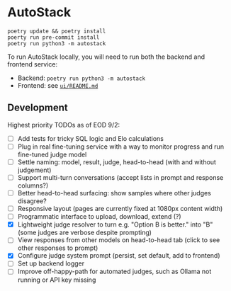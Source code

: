 # AutoStack

```shell
poetry update && poetry install
poerty run pre-commit install
poetry run python3 -m autostack
```

To run AutoStack locally, you will need to run both the backend and frontend service:

- Backend: `poetry run python3 -m autostack`
- Frontend: see [`ui/README.md`](./ui/README.md)

## Development

Highest priority TODOs as of EOD 9/2:

- [ ] Add tests for tricky SQL logic and Elo calculations
- [ ] Plug in real fine-tuning service with a way to monitor progress and run fine-tuned judge model
- [ ] Settle naming: model, result, judge, head-to-head (with and without judgement)
- [ ] Support multi-turn conversations (accept lists in prompt and response columns?)
- [ ] Better head-to-head surfacing: show samples where other judges disagree?
- [ ] Responsive layout (pages are currently fixed at 1080px content width)
- [ ] Programmatic interface to upload, download, extend (?)
- [x] Lightweight judge resolver to turn e.g. "Option B is better." into "B" (some judges are verbose despite prompting)
- [ ] View responses from other models on head-to-head tab (click to see other responses to prompt)
- [x] Configure judge system prompt (persist, set default, add to frontend)
- [ ] Set up backend logger
- [ ] Improve off-happy-path for automated judges, such as Ollama not running or API key missing
